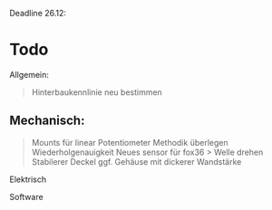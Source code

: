 Deadline 26.12:

# Todo

Allgemein:
> Hinterbaukennlinie neu bestimmen 

## Mechanisch:
> Mounts für linear Potentiometer
> Methodik überlegen Wiederholgenauigkeit
> Neues sensor für fox36
    > Welle drehen
> Stabilerer Deckel
> ggf. Gehäuse mit dickerer Wandstärke

Elektrisch

Software
